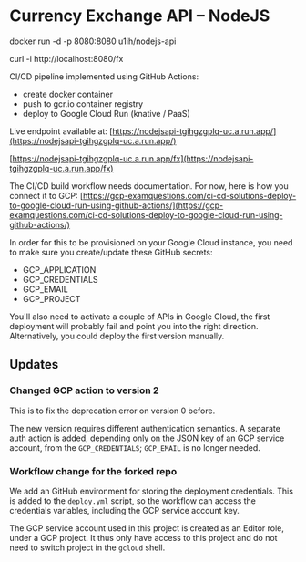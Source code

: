 # Currency Exchange API – NodeJS

docker run -d -p 8080:8080 u1ih/nodejs-api

curl -i http://localhost:8080/fx

CI/CD pipeline implemented using GitHub Actions:

* create docker container
* push to gcr.io container registry
* deploy to Google Cloud Run (knative / PaaS)

Live endpoint available at: [https://nodejsapi-tgihgzgplq-uc.a.run.app/](https://nodejsapi-tgihgzgplq-uc.a.run.app/)

[https://nodejsapi-tgihgzgplq-uc.a.run.app/fx](https://nodejsapi-tgihgzgplq-uc.a.run.app/fx)


The CI/CD build workflow needs documentation. For now, here is how you connect it to GCP: [https://gcp-examquestions.com/ci-cd-solutions-deploy-to-google-cloud-run-using-github-actions/](https://gcp-examquestions.com/ci-cd-solutions-deploy-to-google-cloud-run-using-github-actions/)

In order for this to be provisioned on your Google Cloud instance, you need to make sure you create/update these GitHub secrets:

* GCP_APPLICATION
* GCP_CREDENTIALS
* GCP_EMAIL
* GCP_PROJECT

You'll also need to activate a couple of APIs in Google Cloud, the first deployment will probably fail and point you into the right direction. Alternatively, you could deploy the first version manually.

## Updates

### Changed GCP action to version 2

This is to fix the deprecation error on version 0 before.

The new version requires different authentication semantics. A separate auth action is added, depending only on the JSON key of an GCP service account, from the `GCP_CREDENTIALS`; `GCP_EMAIL` is no longer needed.

### Workflow change for the forked repo

We add an GitHub environment for storing the deployment credentials. This is added to the `deploy.yml` script, so the workflow can access the credentials variables, including the GCP service account key.

The GCP service account used in this project is created as an Editor role, under a GCP project. It thus only have access to this project and do not need to switch project in the `gcloud` shell.

